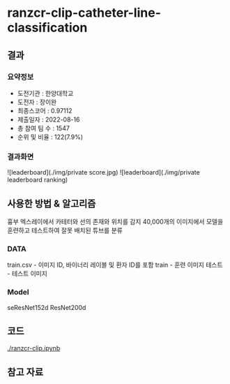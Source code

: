 # ranzcr-clip-catheter-line-classification

## 결과

### 요약정보

- 도전기관 : 한양대학교
- 도전자 : 장이완
- 최종스코어 : 0.97112
- 제출일자 : 2022-08-16
- 총 참여 팀 수 : 1547
- 순위 및 비율 : 122(7.9%)

### 결과화면

![leaderboard](./img/private score.jpg)
![leaderboard](./img/private leaderboard ranking)

## 사용한 방법 & 알고리즘

흉부 엑스레이에서 카테터와 선의 존재와 위치를 감지
40,000개의 이미지에서 모델을 훈련하고 테스트하여 잘못 배치된 튜브를 분류

### DATA

train.csv - 이미지 ID, 바이너리 레이블 및 환자 ID를 포함
train - 훈련 이미지
테스트 - 테스트 이미지


### Model
 seResNet152d
 ResNet200d

## 코드
[./ranzcr-clip.ipynb](./ranzcr-clip.ipynb)


## 참고 자료
[](./https://www.kaggle.com/ammarali32/resnet200d-inference-single-model-lb-96-5)
[](./https://www.kaggle.com/ammarali32/seresnet152d-inference-single-model-lb-96-2)
[](./https://www.kaggle.com/underwearfitting/resnet200d-public-benchmark-2xtta-lb0-965)
